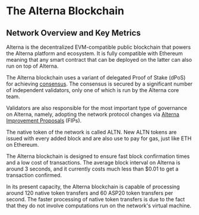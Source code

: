 # The Alterna Blockchain

## Network Overview and Key Metrics

Alterna is the decentralized EVM-compatible public blockchain that powers the Alterna platform and ecosystem. It is fully compatible with Ethereum meaning that any smart contract that can be deployed on the latter can also run on top of Alterna.

The Alterna blockchain uses a variant of delegated Proof of Stake (dPoS) for achieving [consensus](https://docs.alternanetwork.org/general/alterna-network-blockchain/alterna-consensus). The consensus is secured by a significant number of independent validators, only one of which is run by the Alterna core team.

Validators are also responsible for the most important type of governance on Alterna, namely, adopting the network protocol changes via [Alterna Improvement Proposals](https://docs.alternanetwork.org/general/fips) (FIPs).

The native token of the network is called ALTN. New ALTN tokens are issued with every added block and are also use to pay for gas, just like ETH on Ethereum.

The Alterna blockchain is designed to ensure fast block confirmation times and a low cost of transactions. The average block interval on Alterna is around 3 seconds, and it currently costs much less than $0.01 to get a transaction confirmed.

In its present capacity, the Alterna blockchain is capable of processing around 120 native token transfers and 60 ASP20 token transfers per second. The faster processing of native token transfers is due to the fact that they do not involve computations run on the network's virtual machine.
